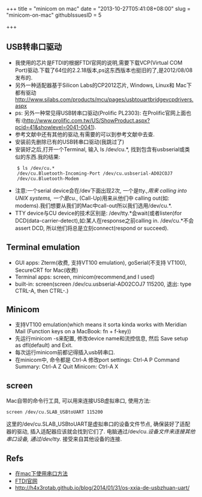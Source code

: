 +++
title = "minicom on mac"
date = "2013-10-27T05:41:08+08:00"
slug = "minicom-on-mac"
githubIssuesID = 5

+++

## USB转串口驱动
* 我使用的芯片是FTDI的根据FTDI官网的说明,需要下载VCP(Virtual COM Port)驱动.下载了64位的2.2.18版本,ps这东西版本也挺旧的了,是2012/08/08发布的.
* 另外一种适配器基于Silicon Labs的CP2012芯片, Windows, Linux和 Mac下都有驱动<http://www.silabs.com/products/mcu/pages/usbtouartbridgevcpdrivers.aspx>
* ps: 另外一种常见得USB转串口驱动(Prolific PL2303):
在Prolific官网上面也有:(http://www.prolific.com.tw/US/ShowProduct.aspx?pcid=41&showlevel=0041-0041).
* 参考文献中还有其他的驱动,有需要的可以到参考文献中去查.
* 安装前先删除已有的USB转串口驱动(我跳过了)
* 安装好之后,打开一个Terminal, 输入 ls /dev/cu.*, 找到包含有usbserial或类似的东西.我的结果:

```
    $ ls /dev/cu.*                                                             
    /dev/cu.Bluetooth-Incoming-Port /dev/cu.usbserial-AD02COJ7
    /dev/cu.Bluetooth-Modem
```

* 注意:一个serial device会在/dev下面出现2次, 一个是tty.*,用来 calling into UNIX systems, 一个是cu.*, (Call-Up)用来从他们中 calling out(如: modems).我们想要从我们的Mac中call-out所以我们选用/dev/cu.*.
* TTY device与CU device的技术区别是: 
/dev/tty.*会wait(或者listen)for DCD(data-carrier-detect),如:某人在response之前calling in.
/dev/cu.*不会assert DCD, 所以他们将总是立刻connect(respond or succeed).

## Terminal emulation
* GUI apps: Zterm(收费, 支持VT100 emulation), goSerial(不支持 VT100), SecureCRT for Mac(收费)
* Terminal apps: screen, minicom(recommend,and I used)
* built-in: screen(screen /dev/cu.usbserial-AD02COJ7 115200, 退出:  type CTRL-A, then CTRL-\.)

## Minicom
* 支持VT100 emulation(which means it sorta kinda works with Meridian Mail (Function keys on a MacBook: fn + f-key))
* 先运行minicom -s来配置, 修改device name和流控信息, 然后 Save setup as dfl(default) and Exit.
* 每次运行minicom前都记得插入usb转串口.
* 在minicom中, 命令都是 Ctrl-A <key>
修改port settings: Ctrl-A P
Command Summary: Ctrl-A Z
Quit Minicom: Ctrl-A X

## screen
Mac自带的命令行工具, 可以用来连接USB虚拟串口, 使用方法:

```
screen /dev/cu.SLAB_USBtoUART 115200
```

这里的/dev/cu.SLAB_USBtoUART是虚拟串口的设备文件节点, 确保装好了适配器的驱动, 插入适配器应该就会找到它们了. 电脑通过/dev/cu.*设备文件来连接其他串口设备, 通过/dev/tty.* 接受来自其他设备的连接.

## Refs
* [在mac下使用串口方法](http://pbxbook.com/other/mac-tty.html)
* [FTDI官网](http://www.ftdichip.com)
* <http://h4x3rotab.github.io/blog/2014/01/31/os-xxia-de-usbzhuan-uart/>